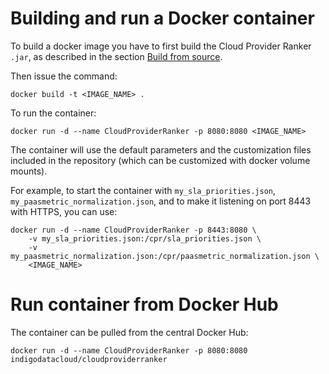 # Building and run a Docker container

To build a docker image you have to first build the Cloud Provider
Ranker `.jar`, as described in the
section [Build from source](chapter02.md).

Then issue the command:

```
docker build -t <IMAGE_NAME> .
```

To run the container:

```
docker run -d --name CloudProviderRanker -p 8080:8080 <IMAGE_NAME>
```

The container will use the default parameters and the customization
files included in the repository (which can be customized with docker
volume mounts).

For example, to start the container with `my_sla_priorities.json`,
`my_paasmetric_normalization.json`, and to make it listening on port
8443 with HTTPS, you can use:

```
docker run -d --name CloudProviderRanker -p 8443:8080 \
    -v my_sla_priorities.json:/cpr/sla_priorities.json \
    -v my_paasmetric_normalization.json:/cpr/paasmetric_normalization.json \
    <IMAGE_NAME>
```

# Run container from Docker Hub

The container can be pulled from the central Docker Hub:

```
docker run -d --name CloudProviderRanker -p 8080:8080 indigodatacloud/cloudproviderranker
```
